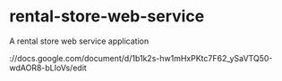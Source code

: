 # rental-store-web-service
A rental store web service application

://docs.google.com/document/d/1b1k2s-hw1mHxPKtc7F62_ySaVTQ50-wdAOR8-bLIoVs/edit
